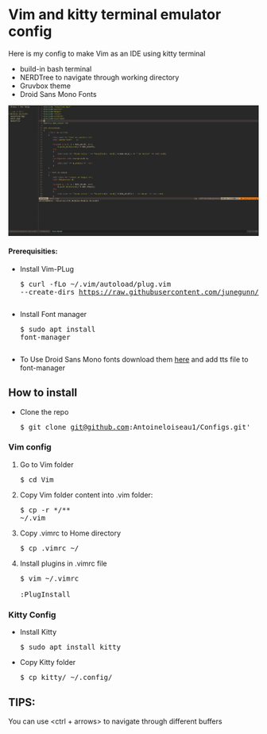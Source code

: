 # Vim and kitty terminal emulator config

Here is my config to make Vim as an IDE using kitty terminal

* build-in bash terminal
* NERDTree to navigate through working directory
* Gruvbox theme
* Droid Sans Mono Fonts
  
  
![Alt text](<Screenshot from 2023-09-28 22-20-35.png>)

#### Prerequisities:

* Install Vim-PLug <pre>$ curl -fLo ~/.vim/autoload/plug.vim --create-dirs https://raw.githubusercontent.com/junegunn/vim-plug/master/plug.vim

* Install Font manager <pre>$ sudo apt install font-manager

* To Use Droid Sans Mono fonts download them [here](https://www.fontsquirrel.com/fonts/download/droid-sans) and add tts file to font-manager

## How to install

* Clone the repo  <pre>$ git clone git@github.com:Antoineloiseau1/Configs.git'

### Vim config

1. Go to Vim folder <pre>$ cd Vim
2. Copy Vim folder content into .vim folder: <pre>$ cp -r \*/** ~/.vim
3. Copy .vimrc to Home directory <pre>$ cp .vimrc ~/
4. Install plugins in .vimrc file <pre>$ vim ~/.vimrc  
:PlugInstall

### Kitty Config

* Install Kitty <pre>$ sudo apt install kitty
* Copy Kitty folder <pre>$ cp kitty/ ~/.config/

## TIPS:

You can use <ctrl + arrows> to navigate through different buffers